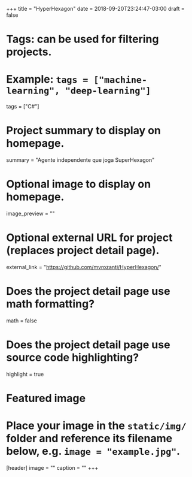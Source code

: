 +++
title = "HyperHexagon"
date = 2018-09-20T23:24:47-03:00
draft = false

# Tags: can be used for filtering projects.
# Example: `tags = ["machine-learning", "deep-learning"]`
tags = ["C#"]

# Project summary to display on homepage.
summary = "Agente independente que joga SuperHexagon"

# Optional image to display on homepage.
image_preview = ""

# Optional external URL for project (replaces project detail page).
external_link = "https://github.com/mvrozanti/HyperHexagon/"

# Does the project detail page use math formatting?
math = false

# Does the project detail page use source code highlighting?
highlight = true

# Featured image
# Place your image in the `static/img/` folder and reference its filename below, e.g. `image = "example.jpg"`.
[header]
image = ""
caption = ""
+++
